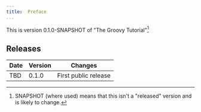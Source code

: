 ```yaml
---
title:	Preface
...
```

This is version 0.1.0-SNAPSHOT of "The Groovy Tutorial"[^snap]

## Releases

| Date | Version | Changes |  
|  ------	| ------	| ------	|  
| TBD	| 0.1.0	| First public release	| 

[^snap]: SNAPSHOT (where used) means that this isn't a "released" version and is likely to change.

